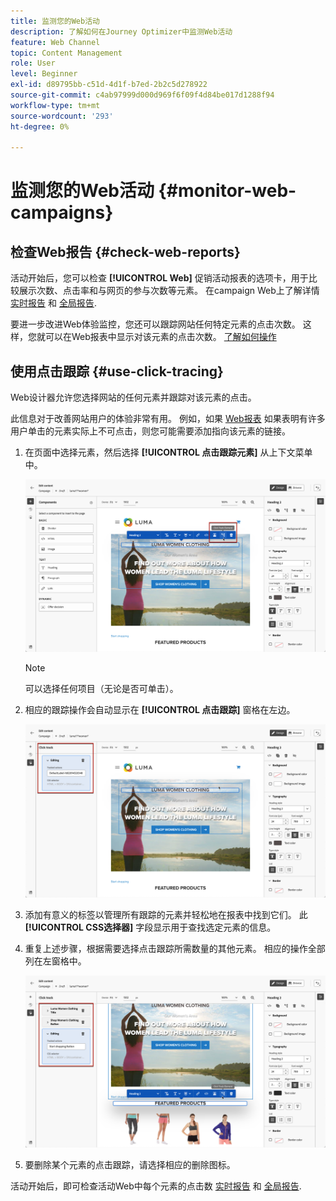 ```yaml
---
title: 监测您的Web活动
description: 了解如何在Journey Optimizer中监测Web活动
feature: Web Channel
topic: Content Management
role: User
level: Beginner
exl-id: d89795bb-c51d-4d1f-b7ed-2b2c5d278922
source-git-commit: c4ab97999d000d969f6f09f4d84be017d1288f94
workflow-type: tm+mt
source-wordcount: '293'
ht-degree: 0%

---
```


# 监测您的Web活动 {#monitor-web-campaigns}

## 检查Web报告 {#check-web-reports}

活动开始后，您可以检查 **[!UICONTROL Web]** 促销活动报表的选项卡，用于比较展示次数、点击率和与网页的参与次数等元素。 在campaign Web上了解详情 [实时报告](../reports/campaign-live-report.md#web-tab) 和 [全局报告](../reports/campaign-global-report.md#web-tab).

要进一步改进Web体验监控，您还可以跟踪网站任何特定元素的点击次数。 这样，您就可以在Web报表中显示对该元素的点击次数。 [了解如何操作](#use-click-tracing)

## 使用点击跟踪 {#use-click-tracing}

Web设计器允许您选择网站的任何元素并跟踪对该元素的点击。

此信息对于改善网站用户的体验非常有用。 例如，如果 [Web报表](../reports/campaign-global-report.md#web-tab) 如果表明有许多用户单击的元素实际上不可点击，则您可能需要添加指向该元素的链接。

1. 在页面中选择元素，然后选择 **[!UICONTROL 点击跟踪元素]** 从上下文菜单中。

   ![](assets/web-designer-click-track.png)

   >[!NOTE]
   >
   >可以选择任何项目（无论是否可单击）。

1. 相应的跟踪操作会自动显示在 **[!UICONTROL 点击跟踪]** 窗格在左边。

   ![](assets/web-designer-click-track-pane.png)

1. 添加有意义的标签以管理所有跟踪的元素并轻松地在报表中找到它们。 此 **[!UICONTROL CSS选择器]** 字段显示用于查找选定元素的信息。

1. 重复上述步骤，根据需要选择点击跟踪所需数量的其他元素。 相应的操作全部列在左窗格中。

   ![](assets/web-designer-click-tracking-actions.png)

1. 要删除某个元素的点击跟踪，请选择相应的删除图标。

活动开始后，即可检查活动Web中每个元素的点击数 [实时报告](../reports/campaign-live-report.md#web-tab) 和 [全局报告](../reports/campaign-global-report.md#web-tab).
